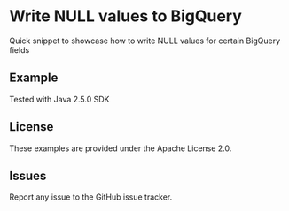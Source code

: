 # Write NULL values to BigQuery

Quick snippet to showcase how to write NULL values for certain BigQuery fields

## Example

Tested with Java 2.5.0 SDK

## License

These examples are provided under the Apache License 2.0.

## Issues

Report any issue to the GitHub issue tracker.
